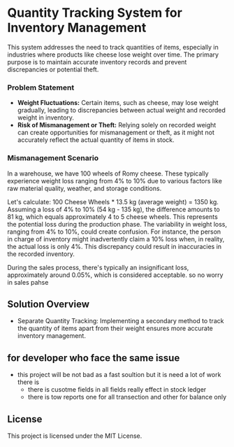 # Quantity Tracking System for Inventory Management
This system addresses the need to track quantities of items, especially in industries where products like cheese lose weight over time. The primary purpose is to maintain accurate inventory records and prevent discrepancies or potential theft.

### Problem Statement
- **Weight Fluctuations:** Certain items, such as cheese, may lose weight gradually, leading to discrepancies between actual weight and recorded weight in inventory.
- **Risk of Mismanagement or Theft:** Relying solely on recorded weight can create opportunities for mismanagement or theft, as it might not accurately reflect the actual quantity of items in stock.

### Mismanagement Scenario 
In a warehouse, we have 100 wheels of Romy cheese. These typically experience weight loss ranging from 4% to 10% due to various factors like raw material quality, weather, and storage conditions.

Let's calculate:
100 Cheese Wheels * 13.5 kg (average weight) = 1350 kg.
Assuming a loss of 4% to 10% (54 kg - 135 kg), the difference amounts to 81 kg, which equals approximately 4 to 5 cheese wheels. This represents the potential loss during the production phase.
The variability in weight loss, ranging from 4% to 10%, could create confusion. For instance, the person in charge of inventory might inadvertently claim a 10% loss when, in reality, the actual loss is only 4%. This discrepancy could result in inaccuracies in the recorded inventory.

During the sales process, there's typically an insignificant loss, approximately around 0.05%, which is considered acceptable. so no worry in sales pahse

## Solution Overview
- Separate Quantity Tracking: Implementing a secondary method to track the quantity of items apart from their weight ensures more accurate inventory management.

## for developer who face the same issue 
- this project will be not bad as a fast soultion but it is need a lot of work there is
  - there is cusotme fields in all fields really effect in stock ledger
  - there is tow reports one for all transection and other for balance only  



## License
This project is licensed under the MIT License.


